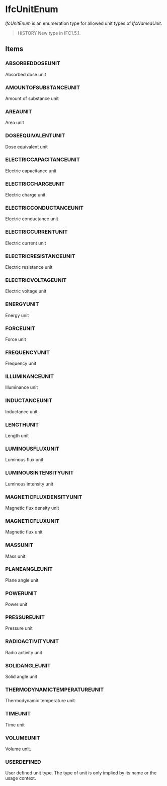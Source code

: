 # IfcUnitEnum

_IfcUnitEnum_ is an enumeration type for allowed unit types of _IfcNamedUnit_.
<!-- end of short definition -->

> HISTORY New type in IFC1.5.1.

## Items

### ABSORBEDDOSEUNIT
Absorbed dose unit

### AMOUNTOFSUBSTANCEUNIT
Amount of substance unit

### AREAUNIT
Area unit

### DOSEEQUIVALENTUNIT
Dose equivalent unit

### ELECTRICCAPACITANCEUNIT
Electric capacitance unit

### ELECTRICCHARGEUNIT
Electric charge unit

### ELECTRICCONDUCTANCEUNIT
Electric conductance unit

### ELECTRICCURRENTUNIT
Electric current unit

### ELECTRICRESISTANCEUNIT
Electric resistance unit

### ELECTRICVOLTAGEUNIT
Electric voltage unit

### ENERGYUNIT
Energy unit

### FORCEUNIT
Force unit

### FREQUENCYUNIT
Frequency unit

### ILLUMINANCEUNIT
Illuminance unit

### INDUCTANCEUNIT
Inductance unit

### LENGTHUNIT
Length unit

### LUMINOUSFLUXUNIT
Luminous flux unit

### LUMINOUSINTENSITYUNIT
Luminous intensity unit

### MAGNETICFLUXDENSITYUNIT
Magnetic flux density unit

### MAGNETICFLUXUNIT
Magnetic flux unit

### MASSUNIT
Mass unit

### PLANEANGLEUNIT
Plane angle unit

### POWERUNIT
Power unit

### PRESSUREUNIT
Pressure unit

### RADIOACTIVITYUNIT
Radio activity unit

### SOLIDANGLEUNIT
Solid angle unit

### THERMODYNAMICTEMPERATUREUNIT
Thermodynamic temperature unit

### TIMEUNIT
Time unit

### VOLUMEUNIT
Volume unit.

### USERDEFINED
User defined unit type. The type of unit is only implied by its name or the usage context.
